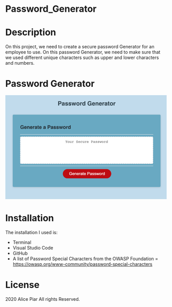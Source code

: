 # Password_Generator

# Description

On this project, we need to create a secure password Generator for an employee to use. On this password Generator, we need to make sure that we used different unique characters such as upper and lower characters and numbers. 

# Password Generator
![image](./Assets/password_generator.png)

# Installation
The installation I used is:
* Terminal
* Visual Studio Code
* GitHub
* A list of Password Special Characters from the OWASP Foundation = https://owasp.org/www-community/password-special-characters

# License

2020 Alice Piar All rights Reserved.

